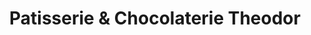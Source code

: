 ---
title: "Patisserie & Chocolaterie Theodor"
url: /landau-in-der-pfalz/patisserie-und-chocolaterie-theodor/
shop: Konditorei
---